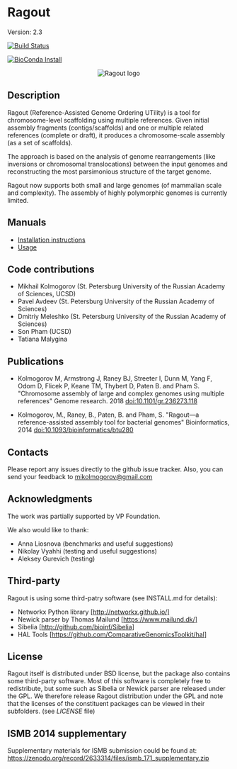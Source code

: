 Ragout
======

Version: 2.3


[![Build Status](https://travis-ci.org/fenderglass/Ragout.svg?branch=master)](https://travis-ci.org/fenderglass/Ragout)

[![BioConda Install](https://img.shields.io/conda/dn/bioconda/ragout.svg?style=flag&label=BioConda%20install)](https://anaconda.org/bioconda/ragout)

<p align="center">
  <img src="http://fenderglass.github.io/Ragout/images/ragout.png" alt="Ragout logo"/>
</p>

Description
-----------
Ragout (Reference-Assisted Genome Ordering UTility)
is a tool for chromosome-level scaffolding using multiple references. 
Given initial assembly fragments (contigs/scaffolds) and one or multiple 
related references (complete or draft), it produces a chromosome-scale assembly
(as a set of scaffolds).

The approach is based on the analysis of genome rearrangements
(like inversions or chromosomal translocations) between the input genomes
and reconstructing the most parsimonious structure of the target genome.

Ragout now supports both small and large genomes (of mammalian scale and complexity).
The assembly of highly polymorphic genomes is currently limited.


Manuals
-------

- [Installation instructions](docs/INSTALL.md)
- [Usage](docs/USAGE.md)


Code contributions
------------------
* Mikhail Kolmogorov (St. Petersburg University of the Russian Academy of Sciences, UCSD)
* Pavel Avdeev (St. Petersburg University of the Russian Academy of Sciences)
* Dmitriy Meleshko (St. Petersburg University of the Russian Academy of Sciences)
* Son Pham (UCSD)
* Tatiana Malygina


Publications
------------
* Kolmogorov M, Armstrong J, Raney BJ, Streeter I, Dunn M, Yang F, Odom D, Flicek P, Keane TM, 
Thybert D, Paten B. and Pham S. "Chromosome assembly of large and complex genomes using multiple references" 
Genome research. 2018 [doi:10.1101/gr.236273.118](https://genome.cshlp.org/content/28/11/1720.short)

* Kolmogorov, M., Raney, B., Paten, B. and Pham, S. 
"Ragout—a reference-assisted assembly tool for bacterial genomes" 
Bioinformatics, 2014 [doi:10.1093/bioinformatics/btu280](https://doi.org/10.1093/bioinformatics/btu280)

Contacts
--------
Please report any issues directly to the github issue tracker.
Also, you can send your feedback to mikolmogorov@gmail.com


Acknowledgments
---------------
The work was partially supported by VP Foundation.

We also would like to thank:
* Anna Liosnova (benchmarks and useful suggestions)
* Nikolay Vyahhi (testing and useful suggestions)
* Aleksey Gurevich (testing)


Third-party
-----------
Ragout is using some third-patry software (see INSTALL.md for details):

* Networkx Python library [http://networkx.github.io/]
* Newick parser by Thomas Mailund [https://www.mailund.dk/]
* Sibelia [http://github.com/bioinf/Sibelia]
* HAL Tools [https://github.com/ComparativeGenomicsToolkit/hal]


License
-------
Ragout itself is distributed under BSD license, but the package also contains
some third-party software. Most of this software is completely free to redistribute,
but some such as Sibelia or Newick parser are released under the GPL. We therefore release
Ragout distribution under the GPL and note that the licenses of the constituent
packages can be viewed in their subfolders. (see *LICENSE* file)


ISMB 2014 supplementary
-----------------------

Supplementary materials for ISMB submission could be found at:
https://zenodo.org/record/2633314/files/ismb_171_supplementary.zip

